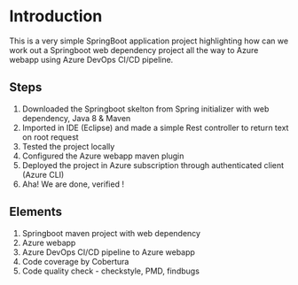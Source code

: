 # Introduction

This is a very simple SpringBoot application project highlighting how can we work out a Springboot web dependency project all the way to Azure webapp using Azure DevOps CI/CD pipeline.

## Steps 
1. Downloaded the Springboot skelton from Spring initializer with web dependency, Java 8 & Maven
2. Imported in IDE (Eclipse) and made a simple Rest controller to return text on root request
3. Tested the project locally
4. Configured the Azure webapp maven plugin 
5. Deployed the project in Azure subscription through authenticated client (Azure CLI)
6. Aha! We are done, verified !

## Elements
1. Springboot maven project with web dependency
2. Azure webapp 
3. Azure DevOps CI/CD pipeline to Azure webapp
4. Code coverage by Cobertura
5. Code quality check - checkstyle, PMD, findbugs
